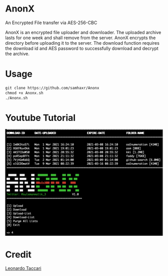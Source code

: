 # AnonX
An Encrypted File transfer via AES-256-CBC

AnonX is an encrypted file uploader and downloader. The uploaded archive lasts for one week and shall remove from the server. 
AnonX encrypts the directory before uploading it to the server. The download function requires the download id and AES password to successfully download and decrypt the archive.

# Usage
```
git clone https://github.com/samhaxr/Anonx
chmod +x Anonx.sh
./Anonx.sh
```

# Youtube Tutorial
[![AnonX](Anonx.png)](https://youtu.be/r2GrmcZxGV4)

# Credit

<a href="https://github.com/iamleot" >Leonardo Taccari
</a>
